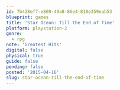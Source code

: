 ```yaml
---
id: 7b428ef7-e869-49a8-86e4-818e359eab53
blueprint: games
title: 'Star Ocean: Till the End of Time'
platform: playstation-2
genre:
  - rpg
note: 'Greatest Hits'
digital: false
physical: true
guide: false
pending: false
posted: '2015-04-16'
slug: star-ocean-till-the-end-of-time
---
```

